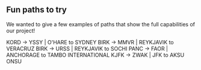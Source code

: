 ## Fun paths to try
We wanted to give a few examples of paths that show the full capabilities of our project!

KORD -> YSSY  | O'HARE to SYDNEY
BIRK -> MMVR  | REYKJAVIK to VERACRUZ
BIRK -> URSS  | REYKJAVIK to SOCHI
PANC -> FAOR  | ANCHORAGE to TAMBO INTERNATIONAL
KJFK -> ZWAK  | JFK to AKSU ONSU
